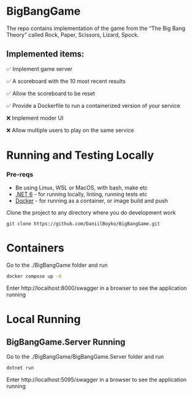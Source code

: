 # BigBangGame

The repo contains implementation of the game from the “The Big Bang Theory” called Rock, Paper, Scissors, Lizard, Spock.

## Implemented items:

&#9989; Implement game server

&#9989; A scoreboard with the 10 most recent results

&#9989; Allow the scoreboard to be reset

&#9989; Provide a Dockerfile to run a containerized version of your service

&#10060; Implement moder UI 

&#10060; Allow multiple users to play on the same service



# Running and Testing Locally

### Pre-reqs

- Be using Linux, WSL or MacOS, with bash, make etc
- [.NET 6](https://docs.microsoft.com/en-us/dotnet/core/install/linux) - for running locally, linting, running tests etc
- [Docker](https://docs.docker.com/get-docker/) - for running as a container, or image build and push

Clone the project to any directory where you do development work

```
git clone https://github.com/DaniilBoyko/BigBangGame.git
```


# Containers

Go to the ./BigBangGame folder and run

```bash
docker compose up -d
```

Enter http://localhost:8000/swagger in a browser to see the application running


# Local Running

## BigBangGame.Server Running

Go to the ./BigBangGame/BigBangGame.Server folder and run

```bash
dotnet run
```

Enter http://localhost:5095/swagger in a browser to see the application running
